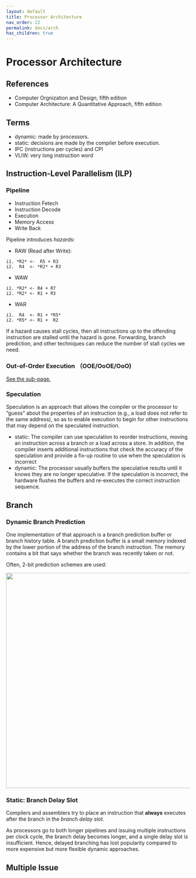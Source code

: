```yaml
---
layout: default
title: Processor Architecture
nav_order: 22
permalink: docs/arch
has_children: true
---
```


# Processor Architecture

## References

- Computer Orgnization and Design, fifth edition
- Computer Architecture: A Quantitative Approach, fifth edition

## Terms

- dynamic: made by processors.
- static: decisions are made by the compiler before execution.
- IPC (instructions per cycles) and CPI
- VLIW: very long instruction word

## Instruction-Level Parallelism (ILP)

### Pipeline

- Instruction Fetech  
- Instruction Decode
- Execution
- Memory Access
- Write Back

Pipeline introduces _hazards_:

- RAW (Read after Write):
```
i1. *R2* <-  R5 + R3
i2.  R4  <- *R2* + R3
```
- WAW
```
i1. *R2* <- R4 + R7
i2. *R2* <- R1 + R3
```
- WAR
```
i1.  R4  <- R1 + *R5*
i2. *R5* <- R1 +  R2
```

If a hazard causes stall cycles, then all instructions up to the offending instruction are stalled until the hazard is gone.  Forwarding, branch prediction, and other techniques can reduce the number of stall cycles we need.

### Out-of-Order Execution （OOE/OoOE/OoO)

[See the sub-page.](ooe)

### Speculation

Speculation is an approach that allows the compiler or the processor to “guess” about the properties of an instruction (e.g., a load does not refer to the same address), so as to enable execution to begin for other instructions that may depend on the speculated instruction.

- static: The compiler can use speculation to reorder instructions, moving an instruction across a branch or a load across a store. In addition, the compiler inserts additional instructions that check the accuracy of the speculation and provide a fix-up routine to use when the speculation is incorrect
- dynamic: The processor usually buffers the speculative results until it knows they are no longer speculative. If the speculation is incorrect, the hardware flushes the buffers and re-executes the correct instruction sequence.

## Branch

### Dynamic Branch Prediction

One implementation of that approach is a branch prediction buffer or branch history table. A branch prediction buffer is a small memory indexed by the lower portion of the address of the branch instruction. The memory contains a bit that says whether the branch was recently taken or not.

Often, 2-bit prediction schemes are used:

<img src="{{site.baseurl}}/assets/img/Screen Shot 2020-01-31 at 12.56.40 PM.png" width="588">

### Static: Branch Delay Slot

Compilers and assemblers try to place an instruction that **always** executes after the branch in the _branch delay slot_.

As processors go to both longer pipelines and issuing multiple instructions per clock cycle, the branch delay becomes longer, and a single delay slot is insufficient. Hence, delayed branching has lost popularity compared to more expensive but more flexible dynamic approaches.

## Multiple Issue

